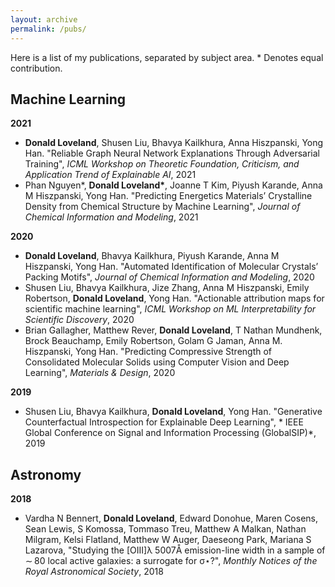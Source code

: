 ```yaml
---
layout: archive
permalink: /pubs/
---
```



Here is a list of my publications, separated by subject area. \* Denotes equal contribution.

## Machine Learning 

**2021**
  - **Donald Loveland**, Shusen Liu, Bhavya Kailkhura, Anna Hiszpanski, Yong Han. "Reliable Graph Neural Network Explanations Through Adversarial Training", *ICML Workshop on Theoretic Foundation, Criticism, and Application Trend
of Explainable AI*, 2021
  - Phan Nguyen\*, **Donald Loveland\***, Joanne T Kim, Piyush Karande, Anna M Hiszpanski, Yong Han. "Predicting Energetics Materials’ Crystalline Density from Chemical Structure by Machine Learning", *Journal of Chemical Information and Modeling*, 2021

**2020**
  - **Donald Loveland**, Bhavya Kailkhura, Piyush Karande, Anna M Hiszpanski, Yong Han. "Automated Identification of Molecular Crystals’ Packing Motifs", *Journal of Chemical Information and Modeling*, 2020
  - Shusen Liu, Bhavya Kailkhura, Jize Zhang, Anna M Hiszpanski, Emily Robertson, **Donald Loveland**, Yong Han. "Actionable attribution maps for scientific machine learning", *ICML Workshop on ML Interpretability for Scientific Discovery*, 2020
  - Brian Gallagher, Matthew Rever, **Donald Loveland**, T Nathan Mundhenk, Brock Beauchamp, Emily Robertson, Golam G Jaman, Anna M. Hiszpanski, Yong Han. "Predicting Compressive Strength of Consolidated Molecular Solids using Computer Vision and Deep Learning", *Materials & Design*, 2020

**2019**
  - Shusen Liu, Bhavya Kailkhura, **Donald Loveland**, Yong Han. "Generative Counterfactual Introspection for Explainable Deep Learning", * IEEE Global Conference on Signal and Information Processing (GlobalSIP)*, 2019

## Astronomy

**2018**
- Vardha N Bennert, **Donald Loveland**, Edward Donohue, Maren Cosens, Sean Lewis, S Komossa, Tommaso Treu, Matthew A Malkan, Nathan Milgram, Kelsi Flatland, Matthew W Auger, Daeseong Park, Mariana S Lazarova, "Studying the [OIII]λ 5007Å emission-line width in a sample of ∼ 80 local active galaxies: a surrogate for σ⋆?", *Monthly Notices of the Royal Astronomical Society*, 2018







